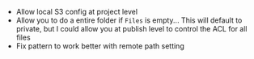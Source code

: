 -   Allow local S3 config at project level
-   Allow you to do a entire folder if `Files` is empty... This will default to private, but I could allow you at publish level to control the ACL for all files
-   Fix pattern to work better with remote path setting
